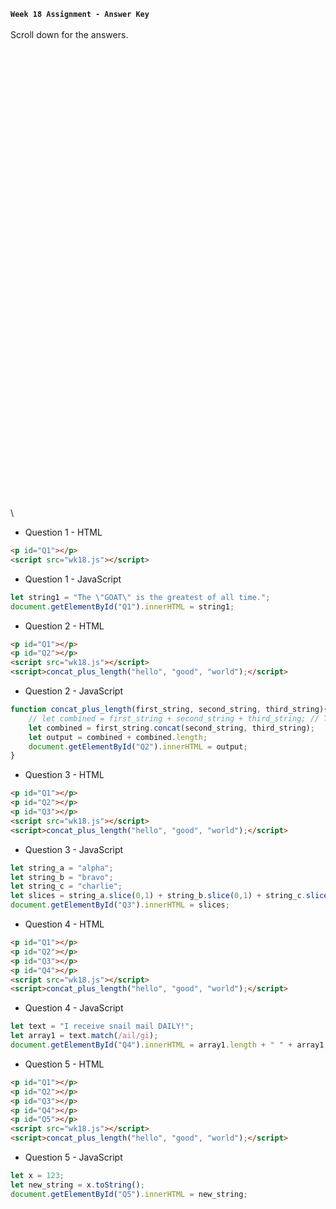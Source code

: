 **`Week 18 Assignment - Answer Key`**
\
\
Scroll down for the answers.
\
\
\
\
\
\
\
\
\
\
\
\
\
\
\
\
\
\
\
\
\
\
\
\
\
\
\
\
\
\
\
\
\
\
\
\
\
\
\
\
\
\
\
\
\
\

- Question 1 - HTML
```html
<p id="Q1"></p>
<script src="wk18.js"></script>
```
- Question 1 - JavaScript
```js
let string1 = "The \"GOAT\" is the greatest of all time.";
document.getElementById("Q1").innerHTML = string1;
```

- Question 2 - HTML
```html
<p id="Q1"></p>
<p id="Q2"></p>
<script src="wk18.js"></script>  
<script>concat_plus_length("hello", "good", "world");</script>
```
- Question 2 - JavaScript
```js
function concat_plus_length(first_string, second_string, third_string){
    // let combined = first_string + second_string + third_string; // This is how to concat without using the method.
    let combined = first_string.concat(second_string, third_string);
    let output = combined + combined.length;
    document.getElementById("Q2").innerHTML = output;
}
```

- Question 3 - HTML
```html
<p id="Q1"></p>
<p id="Q2"></p>
<p id="Q3"></p>
<script src="wk18.js"></script>  
<script>concat_plus_length("hello", "good", "world");</script>
```
- Question 3 - JavaScript
```js
let string_a = "alpha";
let string_b = "bravo";
let string_c = "charlie";
let slices = string_a.slice(0,1) + string_b.slice(0,1) + string_c.slice(0,1);
document.getElementById("Q3").innerHTML = slices;
```

- Question 4 - HTML
```html
<p id="Q1"></p>
<p id="Q2"></p>
<p id="Q3"></p>
<p id="Q4"></p>
<script src="wk18.js"></script>  
<script>concat_plus_length("hello", "good", "world");</script>
```
- Question 4 - JavaScript
```js
let text = "I receive snail mail DAILY!";
let array1 = text.match(/ail/gi);
document.getElementById("Q4").innerHTML = array1.length + " " + array1;
```

- Question 5 - HTML
```html
<p id="Q1"></p>
<p id="Q2"></p>
<p id="Q3"></p>
<p id="Q4"></p>
<p id="Q5"></p>
<script src="wk18.js"></script>  
<script>concat_plus_length("hello", "good", "world");</script>
```
- Question 5 - JavaScript
```js
let x = 123;
let new_string = x.toString(); 
document.getElementById("Q5").innerHTML = new_string;
```

